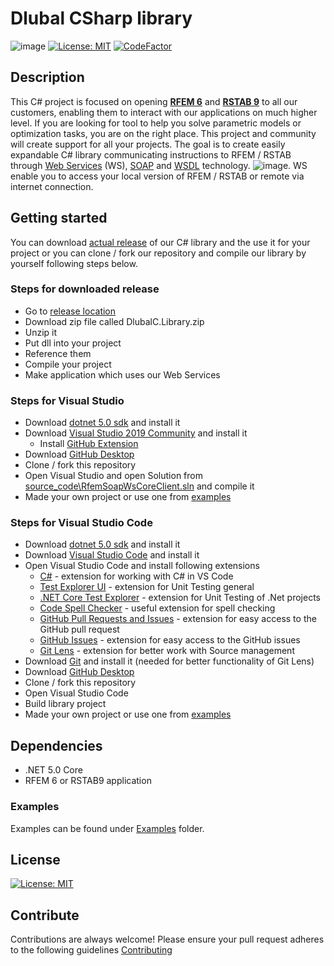 # Dlubal CSharp library
![image](https://img.shields.io/badge/COMPATIBILITY-RFEM%206.00-yellow) [![License: MIT](https://img.shields.io/badge/License-MIT-yellow.svg)](https://opensource.org/licenses/MIT)
[![CodeFactor](https://www.codefactor.io/repository/github/dlubal-software/dlubal_csharp_client/badge)](https://www.codefactor.io/repository/github/dlubal-software/dlubal_csharp_client)
<!-- ### Table of Contents
- [RfemCSharpWsClient](#rfemcsharpwsclient)
  * [Description](#description)
  * [Architecture](#architecture)
    + [Data Structure](#data-structure)
  * [Getting started](#getting-started)
    + [Dependencies](#dependencies)
    + [Step by step](#step-by-step)
    + [Examples](#examples)
  * [License](#license)
  * [Contribute](#contribute) -->

## Description

This C# project is focused on opening [**RFEM 6**](https://www.dlubal.com/en/products/rfem-fea-software/what-is-rfem) and [**RSTAB 9**](https://www.dlubal.com/en/products/rstab-beam-structures/what-is-rstab) to all our customers, enabling them to interact with our applications on much higher level. If you are looking for tool to help you solve parametric models or optimization tasks, you are on the right place. This project and community will create support for all your projects. The goal is to create easily expandable C# library communicating instructions to RFEM / RSTAB through [Web Services](https://en.wikipedia.org/wiki/Web_service) (WS), [SOAP](https://cs.wikipedia.org/wiki/SOAP) and [WSDL](https://en.wikipedia.org/wiki/Web_Services_Description_Language) technology.
![image](https://user-images.githubusercontent.com/37547309/118759006-6711cd80-b870-11eb-8019-da3312a75e64.png).
WS enable you to access your local version of RFEM / RSTAB or remote via internet connection.

## Getting started

You can download [actual release](https://github.com/Dlubal-Software/Dlubal_CSharp_Client/releases/latest) of our C# library and the use it for your project or you can clone / fork our repository and compile our library by yourself following steps below.

### Steps for downloaded release
* Go to [release location](https://github.com/Dlubal-Software/Dlubal_CSharp_Client/releases/latest)
* Download zip file called DlubalC.Library.zip
* Unzip it
* Put dll into your project
* Reference them
* Compile your project
* Make application which uses our Web Services
### Steps for Visual Studio
* Download [dotnet 5.0 sdk](https://dotnet.microsoft.com/download/dotnet/5.0) and install it
* Download [Visual Studio 2019 Community](https://visualstudio.microsoft.com/cs/vs/older-downloads/#visual-studio-2019-and-other-products) and install it
    * Install [GitHub Extension](https://marketplace.visualstudio.com/items?itemName=GitHub.GitHubExtensionforVisualStudio)
* Download [GitHub Desktop](https://desktop.github.com/)
* Clone / fork this repository
* Open Visual Studio and open Solution from [source_code\RfemSoapWsCoreClient.sln](source_code\RfemSoapWsCoreClient.sln) and compile it
* Made your own project or use one from [examples](/examples)

### Steps for Visual Studio Code
* Download [dotnet 5.0 sdk](https://dotnet.microsoft.com/download/dotnet/5.0) and install it
* Download [Visual Studio Code](https://code.visualstudio.com/) and install it
* Open Visual Studio Code and install following extensions
    * [C#](https://marketplace.visualstudio.com/items?itemName=ms-dotnettools.csharp) - extension for working with C# in VS Code
    * [Test Explorer UI](https://marketplace.visualstudio.com/items?itemName=hbenl.vscode-test-explorer) - extension for Unit Testing general
    * [.NET Core Test Explorer](https://marketplace.visualstudio.com/items?itemName=hbenl.vscode-test-explorer) - extension for Unit Testing of .Net projects
    * [Code Spell Checker](https://marketplace.visualstudio.com/items?itemName=streetsidesoftware.code-spell-checker) - useful extension for spell checking
    * [GitHub Pull Requests and Issues](https://marketplace.visualstudio.com/items?itemName=GitHub.vscode-pull-request-github) - extension for easy access to the GitHub pull request
    * [GitHub Issues](https://marketplace.visualstudio.com/items?itemName=ms-vscode.github-issues-prs) - extension for easy access to the GitHub issues
    * [Git Lens](https://marketplace.visualstudio.com/items?itemName=eamodio.gitlens) - extension for better work with Source management
* Download [Git](https://git-scm.com/downloads) and install it (needed for better functionality of Git Lens)
* Download [GitHub Desktop](https://desktop.github.com/)
* Clone / fork this repository
* Open Visual Studio Code
* Build library project
* Made your own project or use one from [examples](/examples)


<!-- ## Architecture
![image](https://user-images.githubusercontent.com/37547309/118119185-44a22f00-b3ee-11eb-9d60-3d74a4a96f81.png) -->
<!-- ### Data Structure -->
## Dependencies
* .NET 5.0 Core
* RFEM 6 or RSTAB9 application

### Examples
Examples can be found under [Examples](/examples) folder.
## License
[![License: MIT](https://img.shields.io/badge/License-MIT-yellow.svg)](https://opensource.org/licenses/MIT)

## Contribute
Contributions are always welcome! Please ensure your pull request adheres to the following guidelines [Contributing](/CONTRIBUTING.md)


